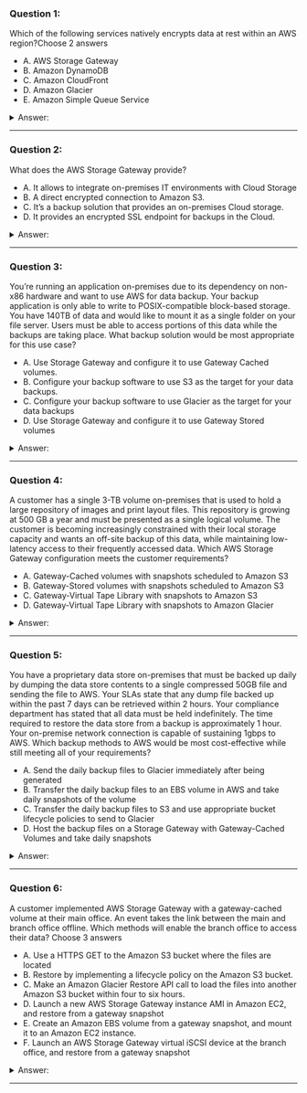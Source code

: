 ### Question 1:

Which of the following services natively encrypts data at rest within an AWS region?Choose 2 answers

- A. AWS Storage Gateway
- B. Amazon DynamoDB
- C. Amazon CloudFront
- D. Amazon Glacier
- E. Amazon Simple Queue Service

<details><summary>Answer:</summary><p>
[A, D]

Categories:
[CloudFront, SQS, Glacier, Storage Gateway, DynamoDB]

Explanation:

Question 1@http://jayendrapatil.com/aws-storage-gateway/

</p></details><hr>

### Question 2:

What does the AWS Storage Gateway provide?

- A. It allows to integrate on-premises IT environments with Cloud Storage
- B. A direct encrypted connection to Amazon S3.
- C. It’s a backup solution that provides an on-premises Cloud storage.
- D. It provides an encrypted SSL endpoint for backups in the Cloud.

<details><summary>Answer:</summary><p>
[A]

Categories:
[S3, SES, Storage Gateway]

Explanation:

Question 2@http://jayendrapatil.com/aws-storage-gateway/

</p></details><hr>

### Question 3:

You’re running an application on-premises due to its dependency on non-x86 hardware and want to use AWS for data backup. Your backup application is only able to write to POSIX-compatible block-based storage. You have 140TB of data and would like to mount it as a single folder on your file server. Users must be able to access portions of this data while the backups are taking place. What backup solution would be most appropriate for this use case?

- A. Use Storage Gateway and configure it to use Gateway Cached volumes.
- B. Configure your backup software to use S3 as the target for your data backups.
- C. Configure your backup software to use Glacier as the target for your data backups
- D. Use Storage Gateway and configure it to use Gateway Stored volumes

<details><summary>Answer:</summary><p>
[D]

Categories:
[S3, SES, Glacier, Storage Gateway]

Explanation:

Question 3@http://jayendrapatil.com/aws-storage-gateway/

D: Data is hosted on the On-premise server as well. The requirement for 140TB is for file server On-Premise more to confuse and not in AWS. Just need a backup solution hence stored instead of cached volumes

</p></details><hr>

### Question 4:

A customer has a single 3-TB volume on-premises that is used to hold a large repository of images and print layout files. This repository is growing at 500 GB a year and must be presented as a single logical volume. The customer is becoming increasingly constrained with their local storage capacity and wants an off-site backup of this data, while maintaining low-latency access to their frequently accessed data. Which AWS Storage Gateway configuration meets the customer requirements?

- A. Gateway-Cached volumes with snapshots scheduled to Amazon S3
- B. Gateway-Stored volumes with snapshots scheduled to Amazon S3
- C. Gateway-Virtual Tape Library with snapshots to Amazon S3
- D. Gateway-Virtual Tape Library with snapshots to Amazon Glacier

<details><summary>Answer:</summary><p>
[A]

Categories:
[S3, SES, Glacier, Storage Gateway]

Explanation:

Question 4@http://jayendrapatil.com/aws-storage-gateway/

</p></details><hr>

### Question 5:

You have a proprietary data store on-premises that must be backed up daily by dumping the data store contents to a single compressed 50GB file and sending the file to AWS. Your SLAs state that any dump file backed up within the past 7 days can be retrieved within 2 hours. Your compliance department has stated that all data must be held indefinitely. The time required to restore the data store from a backup is approximately 1 hour. Your on-premise network connection is capable of sustaining 1gbps to AWS. Which backup methods to AWS would be most cost-effective while still meeting all of your requirements?

- A. Send the daily backup files to Glacier immediately after being generated 
- B. Transfer the daily backup files to an EBS volume in AWS and take daily snapshots of the volume 
- C. Transfer the daily backup files to S3 and use appropriate bucket lifecycle policies to send to Glacier 
- D. Host the backup files on a Storage Gateway with Gateway-Cached Volumes and take daily snapshots 

<details><summary>Answer:</summary><p>
[]

Categories:
[S3, SES, Glacier, Storage Gateway, EBS]

Explanation:

Question 5@http://jayendrapatil.com/aws-storage-gateway/

A: will not meet the RTO

B: Not cost effective

C: Store in S3 for seven days and then archive to Glacier

D: Not Cost effective as local storage as well as S3 storage

</p></details><hr>

### Question 6:

A customer implemented AWS Storage Gateway with a gateway-cached volume at their main office. An event takes the link between the main and branch office offline. Which methods will enable the branch office to access their data? Choose 3 answers

- A. Use a HTTPS GET to the Amazon S3 bucket where the files are located 
- B. Restore by implementing a lifecycle policy on the Amazon S3 bucket.
- C. Make an Amazon Glacier Restore API call to load the files into another Amazon S3 bucket within four to six hours.
- D. Launch a new AWS Storage Gateway instance AMI in Amazon EC2, and restore from a gateway snapshot
- E. Create an Amazon EBS volume from a gateway snapshot, and mount it to an Amazon EC2 instance.
- F. Launch an AWS Storage Gateway virtual iSCSI device at the branch office, and restore from a gateway snapshot

<details><summary>Answer:</summary><p>
[D, E, F]

Categories:
[S3, Glacier, EC2, Storage Gateway, EBS]

Explanation:

Question 6@http://jayendrapatil.com/aws-storage-gateway/

A: gateway volumes are only accessible from the AWS Storage Gateway and cannot be directly accessed using Amazon S3 APIs

</p></details><hr>

